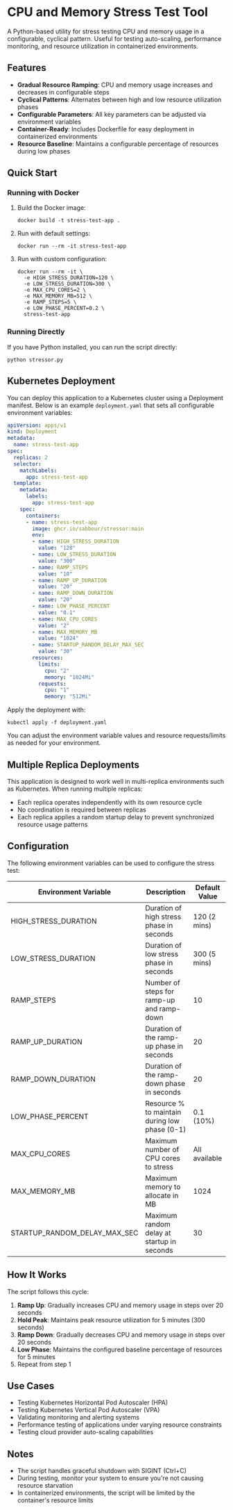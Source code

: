 # CPU and Memory Stress Test Tool

A Python-based utility for stress testing CPU and memory usage in a configurable, cyclical pattern. Useful for testing auto-scaling, performance monitoring, and resource utilization in containerized environments.

## Features

- **Gradual Resource Ramping**: CPU and memory usage increases and decreases in configurable steps
- **Cyclical Patterns**: Alternates between high and low resource utilization phases
- **Configurable Parameters**: All key parameters can be adjusted via environment variables
- **Container-Ready**: Includes Dockerfile for easy deployment in containerized environments
- **Resource Baseline**: Maintains a configurable percentage of resources during low phases

## Quick Start

### Running with Docker

1. Build the Docker image:
   ```
   docker build -t stress-test-app .
   ```

2. Run with default settings:
   ```
   docker run --rm -it stress-test-app
   ```

3. Run with custom configuration:
   ```
   docker run --rm -it \
     -e HIGH_STRESS_DURATION=120 \
     -e LOW_STRESS_DURATION=300 \
     -e MAX_CPU_CORES=2 \
     -e MAX_MEMORY_MB=512 \
     -e RAMP_STEPS=5 \
     -e LOW_PHASE_PERCENT=0.2 \
     stress-test-app
   ```

### Running Directly

If you have Python installed, you can run the script directly:

```
python stressor.py
```

## Kubernetes Deployment

You can deploy this application to a Kubernetes cluster using a Deployment manifest. Below is an example `deployment.yaml` that sets all configurable environment variables:

```yaml
apiVersion: apps/v1
kind: Deployment
metadata:
  name: stress-test-app
spec:
  replicas: 2
  selector:
    matchLabels:
      app: stress-test-app
  template:
    metadata:
      labels:
        app: stress-test-app
    spec:
      containers:
      - name: stress-test-app
        image: ghcr.io/sabbour/stressor:main
        env:
        - name: HIGH_STRESS_DURATION
          value: "120"
        - name: LOW_STRESS_DURATION
          value: "300"
        - name: RAMP_STEPS
          value: "10"
        - name: RAMP_UP_DURATION
          value: "20"
        - name: RAMP_DOWN_DURATION
          value: "20"
        - name: LOW_PHASE_PERCENT
          value: "0.1"
        - name: MAX_CPU_CORES
          value: "2"
        - name: MAX_MEMORY_MB
          value: "1024"
        - name: STARTUP_RANDOM_DELAY_MAX_SEC
          value: "30"
        resources:
          limits:
            cpu: "2"
            memory: "1024Mi"
          requests:
            cpu: "1"
            memory: "512Mi"
```

Apply the deployment with:

```
kubectl apply -f deployment.yaml
```

You can adjust the environment variable values and resource requests/limits as needed for your environment.

## Multiple Replica Deployments

This application is designed to work well in multi-replica environments such as Kubernetes. When running multiple replicas:

- Each replica operates independently with its own resource cycle
- No coordination is required between replicas
- Each replica applies a random startup delay to prevent synchronized resource usage patterns

## Configuration

The following environment variables can be used to configure the stress test:

| Environment Variable        | Description                                     | Default Value     |
|-----------------------------|-------------------------------------------------|-------------------|
| HIGH_STRESS_DURATION       | Duration of high stress phase in seconds        | 120 (2 mins)      |
| LOW_STRESS_DURATION        | Duration of low stress phase in seconds         | 300 (5 mins)      |
| RAMP_STEPS                 | Number of steps for ramp-up and ramp-down       | 10                |
| RAMP_UP_DURATION           | Duration of the ramp-up phase in seconds        | 20                |
| RAMP_DOWN_DURATION         | Duration of the ramp-down phase in seconds      | 20                |
| LOW_PHASE_PERCENT          | Resource % to maintain during low phase (0-1)   | 0.1 (10%)         |
| MAX_CPU_CORES              | Maximum number of CPU cores to stress           | All available     |
| MAX_MEMORY_MB              | Maximum memory to allocate in MB                | 1024              |
| STARTUP_RANDOM_DELAY_MAX_SEC | Maximum random delay at startup in seconds    | 30                |

## How It Works

The script follows this cycle:

1. **Ramp Up**: Gradually increases CPU and memory usage in steps over 20 seconds
2. **Hold Peak**: Maintains peak resource utilization for 5 minutes (300 seconds)
3. **Ramp Down**: Gradually decreases CPU and memory usage in steps over 20 seconds
4. **Low Phase**: Maintains the configured baseline percentage of resources for 5 minutes
5. Repeat from step 1

## Use Cases

- Testing Kubernetes Horizontal Pod Autoscaler (HPA)
- Testing Kubernetes Vertical Pod Autoscaler (VPA)
- Validating monitoring and alerting systems
- Performance testing of applications under varying resource constraints
- Testing cloud provider auto-scaling capabilities

## Notes

- The script handles graceful shutdown with SIGINT (Ctrl+C)
- During testing, monitor your system to ensure you're not causing resource starvation
- In containerized environments, the script will be limited by the container's resource limits
